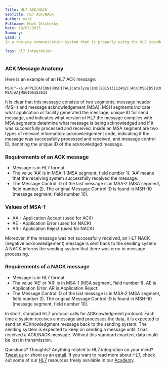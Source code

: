 ```yaml
---
Title: HL7 ACK/NACK
SeoTitle: HL7 ACK/NACK
Author: mark
Fullname: Mark Olschesky
Date: 10/07/2015
Summary: 
Lead: |
In a two-way communication system that is properly using the HL7 standards, a receiving system will send an HL7 ACK (acknowledgement) message to the sending system to notify that the message was effectively received. In an archetypal HL7 environment, the sending system will presume the message was not received up until the delivery of an ACK message is made from the receiving system. By way of explanation, if the receiver does not return the ACK message, the sender may safely assume there is an error and halt message transmissions. 

Tags: hl7 integration
---
```

### ACK Message Anatomy

Here is an example of an HL7 ACK message:

```
MSH|^~\&|APPLICATION|HOSPITAL|Catalyze|INC|201513112402||ACK|MSGID5183033|P|2.4|
MSA|AA|MSGID5183033
```

It is clear that this message consists of two segments: message header (MSH) and message acknowledgement (MSA). MSH segments indicate what application or facility generated the message, unique ID for send message, and indicates what version of HL7 the message complies with. MSA segments determine what message is being acknowledged and if it was successfully processed and received. Inside an MSA segment are two types of relevant information: acknowledgement code, indicating if the message was successfully processed and received, and message control ID, denoting the unique ID of the acknowledged message. 

### Requirements of an ACK message

- Message is in HL7 format.
- The value ‘AA’ is in MSA-1 (MSA segment, field number 1). ‘AA’ means that the receiving system successfully received the message.
- The Message Control ID of the last message is in MSA-2 (MSA segment, field number 2). The original Message Control ID is found in MSH-10 (message segment, field number 10).

### Values of MSA-1

- AA - Application Accept (used for ACK)
- AE - Application Error (used for NACK)
- AR - Application Reject (used for NACK)

Moreover, if the message was not successfully received, an HL7 NACK (negative acknowledgement) message is sent back to the sending system. A NACK informs the sending system that there was error in message processing.

### Requirements of a NACK message

- Message is in HL7 format.
- The value ‘AE’ or ‘AR’ is in MSA-1 (MSA segment, field number 1). AE is Application Error. AR is Application Reject.
- The Message Control ID of the last message is in MSA-2 (MSA segment, field number 2). The original Message Control ID is found in MSH-10 (message segment, field number 10).

In short, standard HL7 protocol calls for ACKnowledgment protocol. Each time a system receives a message and processes the data, it is expected to send an ACKnowledgment message back to the sending system. The sending system is expected to keep on sending a message until it has received a ACK/NACK message. Without this standard enacted, data could be lost in transmission.

Questions? Thoughts? Anything related to HL7 integration on your mind? [Tweet us](https://twitter.com/catalyzeio) or shoot us an [email](hello@catalyze.io). If you want to read more about HL7, check out some of our [HL7](https://catalyze.io/learn/hl7-101-a-primer) resources freely available in our [Academy](https://catalyze.io/learn).

